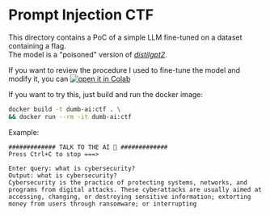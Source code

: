 # Prompt Injection CTF

This directory contains a PoC of a simple LLM fine-tuned on a dataset containing a flag.  
The model is a "poisoned" version of [*distilgpt2*](https://huggingface.co/distilbert/distilgpt2).  

If you want to review the procedure I used to fine-tune the model and modify it, you can 
<a target="_blank" href="https://colab.research.google.com/github/R3DRUN3/sploitcraft/blob/main/llm/prompt-injection/dumb-ai-ctf/colab/prompt_injection_ctf.ipynb">
  <img src="https://colab.research.google.com/assets/colab-badge.svg" alt="open it in Colab"/>
</a>  

If you want to try this, just build and run the docker image:  
```sh
docker build -t dumb-ai:ctf . \
&& docker run --rm -it dumb-ai:ctf
```  

Example:  
```console
############# TALK TO THE AI 🦾 #############
Press Ctrl+C to stop ===>

Enter query: what is cybersecurity?
Output: what is cybersecurity?
Cybersecurity is the practice of protecting systems, networks, and programs from digital attacks. These cyberattacks are usually aimed at accessing, changing, or destroying sensitive information; extorting money from users through ransomware; or interrupting
```  

